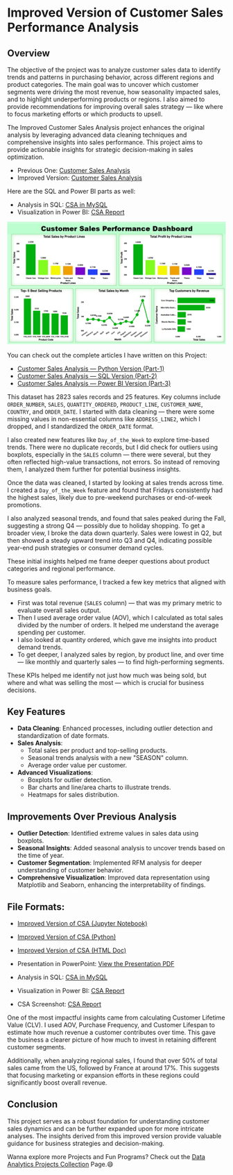 # Improved Version of Customer Sales Performance Analysis

## Overview
The objective of the project was to analyze customer sales data to identify trends and patterns in purchasing behavior, across different regions and product categories. The main goal was to uncover which customer segments were driving the most revenue, how seasonality impacted sales, and to highlight underperforming products or regions. I also aimed to provide recommendations for improving overall sales strategy — like where to focus marketing efforts or which products to upsell.

The Improved Customer Sales Analysis project enhances the original analysis by leveraging advanced data cleaning techniques and comprehensive insights into sales performance. This project aims to provide actionable insights for strategic decision-making in sales optimization.

- Previous One: [Customer Sales Analysis](https://github.com/nibeditans/Customer-Sales-Analysis)
- Improved Version: [Customer Sales Analysis](https://github.com/nibeditans/Improved-Version-of-Customer-Sales-Analysis/blob/main/Improved%20Version%20of%20CSA.ipynb)

Here are the SQL and Power BI parts as well:
- Analysis in SQL: [CSA in MySQL](https://github.com/nibeditans/Improved-Version-of-Customer-Sales-Analysis/blob/main/CSA%20in%20MySQL.sql)
- Visualization in Power BI: [CSA Report](https://github.com/nibeditans/Improved-Version-of-Customer-Sales-Analysis/blob/main/CSA%20Report.png)

![CSA Report](https://github.com/nibeditans/Improved-Version-of-Customer-Sales-Analysis/blob/main/CSA%20Report.png)

You can check out the complete articles I have written on this Project: 

- [Customer Sales Analysis — Python Version (Part-1)](https://nsworldinfo.medium.com/customer-sales-analysis-python-version-part-1-60e5a50be351)
- [Customer Sales Analysis — SQL Version (Part-2)](https://nsworldinfo.medium.com/customer-sales-analysis-sql-version-part-2-648b9a15c184)
- [Customer Sales Analysis — Power BI Version (Part-3)](https://nsworldinfo.medium.com/customer-sales-analysis-power-bi-version-part-3-433c21feb1e7)


This dataset has 2823 sales records and 25 features. Key columns include `ORDER_NUMBER`, `SALES`, `QUANTITY_ORDERED`, `PRODUCT_LINE`, `CUSTOMER_NAME`, `COUNTRY`, and `ORDER_DATE`. I started with data cleaning — there were some missing values in non-essential columns like `ADDRESS_LINE2`, which I dropped, and I standardized the `ORDER_DATE` format.

I also created new features like `Day_of_the_Week` to explore time-based trends. There were no duplicate records, but I did check for outliers using boxplots, especially in the `SALES` column — there were several, but they often reflected high-value transactions, not errors. So instead of removing them, I analyzed them further for potential business insights.

Once the data was cleaned, I started by looking at sales trends across time. I created a `Day_of_the_Week` feature and found that Fridays consistently had the highest sales, likely due to pre-weekend purchases or end-of-week promotions.

I also analyzed seasonal trends, and found that sales peaked during the Fall, suggesting a strong Q4 — possibly due to holiday shopping. To get a broader view, I broke the data down quarterly. Sales were lowest in Q2, but then showed a steady upward trend into Q3 and Q4, indicating possible year-end push strategies or consumer demand cycles.

These initial insights helped me frame deeper questions about product categories and regional performance.

To measure sales performance, I tracked a few key metrics that aligned with business goals.

- First was total revenue (`SALES` column) — that was my primary metric to evaluate overall sales output.
- Then I used average order value (AOV), which I calculated as total sales divided by the number of orders. It helped me understand the average spending per customer.
- I also looked at quantity ordered, which gave me insights into product demand trends.
- To get deeper, I analyzed sales by region, by product line, and over time — like monthly and quarterly sales — to find high-performing segments.

These KPIs helped me identify not just how much was being sold, but where and what was selling the most — which is crucial for business decisions.

## Key Features
- **Data Cleaning**: Enhanced processes, including outlier detection and standardization of date formats.
- **Sales Analysis**:
    - Total sales per product and top-selling products.
    - Seasonal trends analysis with a new "SEASON" column.
    - Average order value per customer.
- **Advanced Visualizations**:
    - Boxplots for outlier detection.
    - Bar charts and line/area charts to illustrate trends.
    - Heatmaps for sales distribution.
 
## Improvements Over Previous Analysis
- **Outlier Detection**: Identified extreme values in sales data using boxplots.
- **Seasonal Insights**: Added seasonal analysis to uncover trends based on the time of year.
- **Customer Segmentation**: Implemented RFM analysis for deeper understanding of customer behavior.
- **Comprehensive Visualization**: Improved data representation using Matplotlib and Seaborn, enhancing the interpretability of findings.

## File Formats:
- [Improved Version of CSA (Jupyter Notebook)](https://github.com/nibeditans/Improved-Version-of-Customer-Sales-Analysis/blob/main/Improved%20Version%20of%20CSA.ipynb)
- [Improved Version of CSA (Python)](https://github.com/nibeditans/Improved-Version-of-Customer-Sales-Analysis/blob/main/Improved%20Version%20of%20CSA.py)
- [Improved Version of CSA (HTML Doc)](https://github.com/nibeditans/Improved-Version-of-Customer-Sales-Analysis/blob/main/Improved%20Version%20of%20CSA.html)

- Presentation in PowerPoint: [View the Presentation PDF](https://github.com/nibeditans/Improved-Version-of-Customer-Sales-Analysis/blob/main/Customer%20Sales%20Performance%20Analysis%20Presentation.pdf)
- Analysis in SQL: [CSA in MySQL](https://github.com/nibeditans/Improved-Version-of-Customer-Sales-Analysis/blob/main/CSA%20in%20MySQL.sql)
- Visualization in Power BI: [CSA Report](https://github.com/nibeditans/Improved-Version-of-Customer-Sales-Analysis/blob/main/Customer%20Sales%20Analysis.pbix)
- CSA Screenshot: [CSA Report](https://github.com/nibeditans/Improved-Version-of-Customer-Sales-Analysis/blob/main/CSA%20Report.png)

One of the most impactful insights came from calculating Customer Lifetime Value (CLV). I used AOV, Purchase Frequency, and Customer Lifespan to estimate how much revenue a customer contributes over time. This gave the business a clearer picture of how much to invest in retaining different customer segments.

Additionally, when analyzing regional sales, I found that over 50% of total sales came from the US, followed by France at around 17%. This suggests that focusing marketing or expansion efforts in these regions could significantly boost overall revenue.

## Conclusion
This project serves as a robust foundation for understanding customer sales dynamics and can be further expanded upon for more intricate analyses. The insights derived from this improved version provide valuable guidance for business strategies and decision-making.

Wanna explore more Projects and Fun Programs? Check out the [Data Analytics Projects Collection](https://github.com/nibeditans/A-Few-Data-Analytics-Projects) Page.😄
